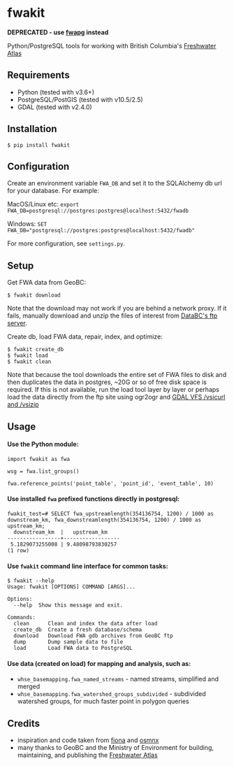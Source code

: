 # fwakit

**DEPRECATED - use [fwapg](https://github.com/smnorris/fwapg) instead**

Python/PostgreSQL tools for working with British Columbia's [Freshwater Atlas](https://www2.gov.bc.ca/gov/content/data/geographic-data-services/topographic-data/freshwater)

## Requirements
- Python (tested with v3.6+)
- PostgreSQL/PostGIS (tested with v10.5/2.5)
- GDAL (tested with v2.4.0)

## Installation

`$ pip install fwakit`

## Configuration
Create an environment variable `FWA_DB` and set it to the SQLAlchemy db url for your database. For example:

MacOS/Linux etc:
`export FWA_DB=postgresql://postgres:postgres@localhost:5432/fwadb`

Windows:
`SET FWA_DB="postgresql://postgres:postgres@localhost:5432/fwadb"`

For more configuration, see `settings.py`.

## Setup

Get FWA data from GeoBC:

`$ fwakit download`

Note that the download may not work if you are behind a network proxy. If it fails, manually download and unzip the files of interest from [DataBC's ftp server](ftp://ftp.geobc.gov.bc.ca/sections/outgoing/bmgs/FWA_Public).

Create db, load FWA data, repair, index, and optimize:

```
$ fwakit create_db
$ fwakit load
$ fwakit clean
```

Note that because the tool downloads the entire set of FWA files to disk and then duplicates the data in postgres, ~20G or so of free disk space is required. If this is not available, run the load tool layer by layer or perhaps load the data directly from the ftp site using ogr2ogr and [GDAL VFS /vsicurl and /vsizip](http://www.gdal.org/gdal_virtual_file_systems.html)

## Usage

#### Use the Python module:

```
import fwakit as fwa

wsg = fwa.list_groups()

fwa.reference_points('point_table', 'point_id', 'event_table', 10)

```

#### Use installed `fwa` prefixed functions directly in postgresql:

```
fwakit_test=# SELECT fwa_upstreamlength(354136754, 1200) / 1000 as downstream_km, fwa_downstreamlength(354136754, 1200) / 1000 as upstream_km;
  downstream_km  |   upstream_km
-----------------+------------------
 5.1829073255008 | 9.48098793830257
(1 row)
```

#### Use `fwakit` command line interface for common tasks:

```
$ fwakit --help
Usage: fwakit [OPTIONS] COMMAND [ARGS]...

Options:
  --help  Show this message and exit.

Commands:
  clean      Clean and index the data after load
  create_db  Create a fresh database/schema
  download   Download FWA gdb archives from GeoBC ftp
  dump       Dump sample data to file
  load       Load FWA data to PostgreSQL
```

#### Use data (created on load) for mapping and analysis, such as:

- `whse_basemapping.fwa_named_streams` - named streams, simplified and merged
- `whse_basemapping.fwa_watershed_groups_subdivided` - subdivided watershed groups, for much faster point in polygon queries


## Credits
- inspiration and code taken from [fiona](https://github.com/Toblerity/Fiona) and [osmnx](https://github.com/gboeing/osmnx)
- many thanks to GeoBC and the Ministry of Environment for building, maintaining, and publishing the [Freshwater Atlas](https://www2.gov.bc.ca/gov/content/data/geographic-data-services/topographic-data/freshwater)